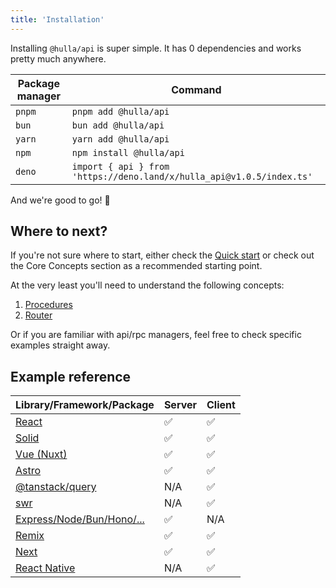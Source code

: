 ```yaml
---
title: 'Installation'
---
```


Installing `@hulla/api` is super simple. It has 0 dependencies and works pretty much anywhere.

| Package manager | Command                                                               |
| --------------- | --------------------------------------------------------------------- |
| `pnpm`          | `pnpm add @hulla/api`                                                 |
| `bun`           | `bun add @hulla/api`                                                  |
| `yarn`          | `yarn add @hulla/api`                                                 |
| `npm`           | `npm install @hulla/api`                                              |
| `deno`          | `import { api } from 'https://deno.land/x/hulla_api@v1.0.5/index.ts'` |

And we're good to go! 🚀

## Where to next?

If you're not sure where to start, either check the [Quick start](quickstart) or check out the Core Concepts section as a recommended starting point.

At the very least you'll need to understand the following concepts:

1. [Procedures](/docs/api/core-concepts/procedures)
2. [Router](/docs/api/core-concepts/router)

Or if you are familiar with api/rpc managers, feel free to check specific examples straight away.

## Example reference

| Library/Framework/Package           | Server | Client |
| ----------------------------------- | ------ | ------ |
| [React](react)                      | ✅     | ✅     |
| [Solid](solid)                      | ✅     | ✅     |
| [Vue (Nuxt)](vue)                   | ✅     | ✅     |
| [Astro](astro)                      | ✅     | ✅     |
| [@tanstack/query](query)            | N/A    | ✅     |
| [swr](swr)                          | N/A    | ✅     |
| [Express/Node/Bun/Hono/...](server) | ✅     | N/A    |
| [Remix](remix)                      | ✅     | ✅     |
| [Next](next)                        | ✅     | ✅     |
| [React Native](native)              | N/A    | ✅     |
